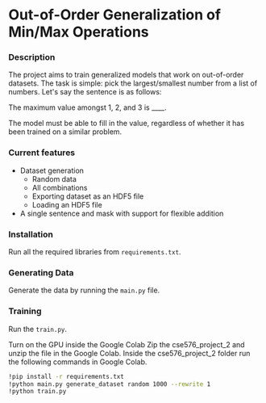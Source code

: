 # Out-of-Order Generalization of Min/Max Operations
### Description
The project aims to train generalized models that work on out-of-order datasets.
The task is simple: pick the largest/smallest number from a list of numbers. 
Let's say the sentence is as follows:

The maximum value amongst 1, 2, and 3 is ____.

The model must be able to fill in the value, regardless of whether it has been trained on a similar problem.

### Current features
- Dataset generation
  - Random data
  - All combinations
  - Exporting dataset as an HDF5 file
  - Loading an HDF5 file
- A single sentence and mask with support for flexible addition 

### Installation
Run all the required libraries from `requirements.txt`.

### Generating Data
Generate the data by running the `main.py` file.

### Training
Run the `train.py`.

Turn on the GPU inside the Google Colab
Zip the cse576_project_2 and unzip the file in the Google Colab.
Inside the cse576_project_2 folder run the following commands in Google Colab.

```bash
!pip install -r requirements.txt
!python main.py generate_dataset random 1000 --rewrite 1
!python train.py
```